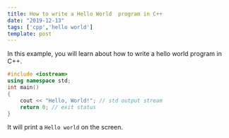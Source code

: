 ```yaml
---
title: How to write a Hello World  program in C++
date: "2019-12-13"
tags: ['cpp','hello world']
template: post
---
```


In this example, you will learn about how to write a hello world program in C++.

```cpp
#include <iostream>
using namespace std;
int main()
{
    cout << "Hello, World!"; // std output stream
    return 0; // exit status
}
```

It will print a `Hello world` on the screen.
